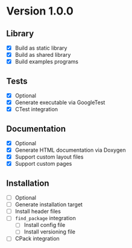 # Version 1.0.0

## Library
- [X] Build as static library
- [X] Build as shared library
- [X] Build examples programs

## Tests
- [X] Optional
- [X] Generate executable via GoogleTest
- [X] CTest integration

## Documentation
- [X] Optional
- [X] Generate HTML documentation via Doxygen
- [X] Support custom layout files
- [X] Support custom pages

## Installation
- [ ] Optional
- [ ] Generate installation target
- [ ] Install header files
- [ ] `find_package` integration
  - [ ] Install config file
  - [ ] Install versioning file
- [ ] CPack integration